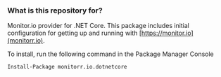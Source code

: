 ### What is this repository for? ###

Monitor.io provider for .NET Core. This package includes initial configuration for getting up and running with [https://monitor.io](monitorr.io).

To install, run the following command in the Package Manager Console

`Install-Package monitorr.io.dotnetcore`
